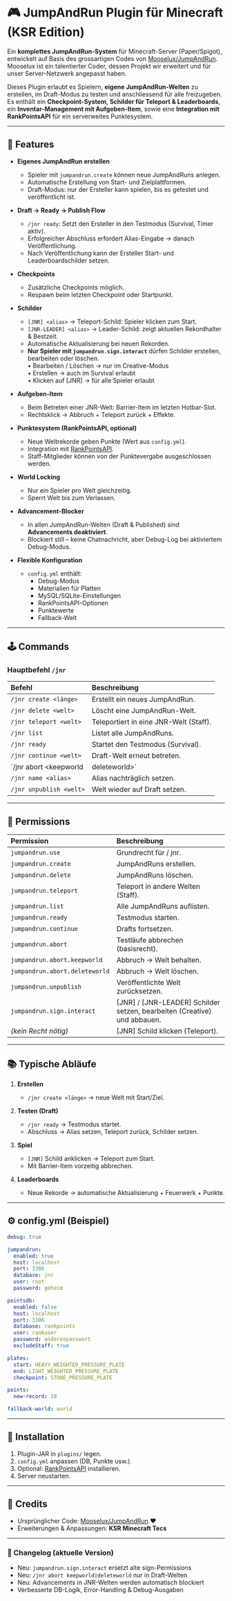 # 🎮 JumpAndRun Plugin für Minecraft (KSR Edition)

Ein **komplettes JumpAndRun-System** für Minecraft-Server (Paper/Spigot), entwickelt auf Basis des grossartigen Codes von [Mooselux/JumpAndRun](https://github.com/Mooselux/JumpAndRun).  
Mooselux ist ein talentierter Coder, dessen Projekt wir erweitert und für unser Server-Netzwerk angepasst haben.

Dieses Plugin erlaubt es Spielern, **eigene JumpAndRun-Welten** zu erstellen, im Draft-Modus zu testen und anschliessend für alle freizugeben.  
Es enthält ein **Checkpoint-System**, **Schilder für Teleport & Leaderboards**, ein **Inventar-Management mit Aufgeben-Item**, sowie eine **Integration mit RankPointsAPI** für ein serverweites Punktesystem.

---

## 🚀 Features

- **Eigenes JumpAndRun erstellen**
    - Spieler mit `jumpandrun.create` können neue JumpAndRuns anlegen.
    - Automatische Erstellung von Start- und Zielplattformen.
    - Draft-Modus: nur der Ersteller kann spielen, bis es getestet und veröffentlicht ist.

- **Draft → Ready → Publish Flow**
    - `/jnr ready`: Setzt den Ersteller in den Testmodus (Survival, Timer aktiv).
    - Erfolgreicher Abschluss erfordert Alias-Eingabe → danach Veröffentlichung.
    - Nach Veröffentlichung kann der Ersteller Start- und Leaderboardschilder setzen.

- **Checkpoints**
    - Zusätzliche Checkpoints möglich.
    - Respawn beim letzten Checkpoint oder Startpunkt.

- **Schilder**
    - `[JNR] <alias>` → Teleport-Schild: Spieler klicken zum Start.
    - `[JNR-LEADER] <alias>` → Leader-Schild: zeigt aktuellen Rekordhalter & Bestzeit.
    - Automatische Aktualisierung bei neuen Rekorden.
    - **Nur Spieler mit `jumpandrun.sign.interact`** dürfen Schilder erstellen, bearbeiten oder löschen.  
      • Bearbeiten / Löschen → nur im Creative-Modus  
      • Erstellen → auch im Survival erlaubt  
      • Klicken auf [JNR] → für alle Spieler erlaubt

- **Aufgeben-Item**
    - Beim Betreten einer JNR-Welt: Barrier-Item im letzten Hotbar-Slot.
    - Rechtsklick → Abbruch + Teleport zurück + Effekte.

- **Punktesystem (RankPointsAPI, optional)**
    - Neue Weltrekorde geben Punkte (Wert aus `config.yml`).
    - Integration mit [RankPointsAPI](https://github.com/timylinigersluz/RankPointsAPI).
    - Staff-Mitglieder können von der Punktevergabe ausgeschlossen werden.

- **World Locking**
    - Nur ein Spieler pro Welt gleichzeitig.
    - Sperrt Welt bis zum Verlassen.

- **Advancement-Blocker**
    - In allen JumpAndRun-Welten (Draft & Published) sind **Advancements deaktiviert**.
    - Blockiert still – keine Chatnachricht, aber Debug-Log bei aktiviertem Debug-Modus.

- **Flexible Konfiguration**
    - `config.yml` enthält:
        - Debug-Modus
        - Materialien für Platten
        - MySQL/SQLite-Einstellungen
        - RankPointsAPI-Optionen
        - Punktewerte
        - Fallback-Welt

---

## 🕹️ Commands

### Hauptbefehl `/jnr`

| Befehl | Beschreibung |
|:--|:--|
| `/jnr create <länge>` | Erstellt ein neues JumpAndRun. |
| `/jnr delete <welt>` | Löscht eine JumpAndRun-Welt. |
| `/jnr teleport <welt>` | Teleportiert in eine JNR-Welt (Staff). |
| `/jnr list` | Listet alle JumpAndRuns. |
| `/jnr ready` | Startet den Testmodus (Survival). |
| `/jnr continue <welt>` | Draft-Welt erneut betreten. |
| `/jnr abort <keepworld | deleteworld>` | Bricht einen Testlauf ab – **nur in Draft-Welten ausführbar!** |
| `/jnr name <alias>` | Alias nachträglich setzen. |
| `/jnr unpublish <welt>` | Welt wieder auf Draft setzen. |

---

## 🔐 Permissions

| Permission | Beschreibung |
|:--|:--|
| `jumpandrun.use` | Grundrecht für / jnr. |
| `jumpandrun.create` | JumpAndRuns erstellen. |
| `jumpandrun.delete` | JumpAndRuns löschen. |
| `jumpandrun.teleport` | Teleport in andere Welten (Staff). |
| `jumpandrun.list` | Alle JumpAndRuns auflisten. |
| `jumpandrun.ready` | Testmodus starten. |
| `jumpandrun.continue` | Drafts fortsetzen. |
| `jumpandrun.abort` | Testläufe abbrechen (basisrecht). |
| `jumpandrun.abort.keepworld` | Abbruch → Welt behalten. |
| `jumpandrun.abort.deleteworld` | Abbruch → Welt löschen. |
| `jumpandrun.unpublish` | Veröffentlichte Welt zurücksetzen. |
| `jumpandrun.sign.interact` | [JNR] / [JNR-LEADER] Schilder setzen, bearbeiten (Creative) und abbauen. |
| *(kein Recht nötig)* | [JNR] Schild klicken (Teleport). |

---

## 📚 Typische Abläufe

1. **Erstellen**
    - `/jnr create <länge>` → neue Welt mit Start/Ziel.

2. **Testen (Draft)**
    - `/jnr ready` → Testmodus startet.
    - Abschluss → Alias setzen, Teleport zurück, Schilder setzen.

3. **Spiel**
    - `[JNR]` Schild anklicken → Teleport zum Start.
    - Mit Barrier-Item vorzeitig abbrechen.

4. **Leaderboards**
    - Neue Rekorde → automatische Aktualisierung + Feuerwerk + Punkte.

---

## ⚙️ config.yml (Beispiel)

```yaml
debug: true

jumpandrun:
  enabled: true
  host: localhost
  port: 3306
  database: jnr
  user: root
  password: geheim

pointsdb:
  enabled: false
  host: localhost
  port: 3306
  database: rankpoints
  user: rankuser
  password: anderespasswort
  excludeStaff: true

plates:
  start: HEAVY_WEIGHTED_PRESSURE_PLATE
  end: LIGHT_WEIGHTED_PRESSURE_PLATE
  checkpoint: STONE_PRESSURE_PLATE

points:
  new-record: 10

fallback-world: world
```

---

## 🧩 Installation

1. Plugin-JAR in `plugins/` legen.
2. `config.yml` anpassen (DB, Punkte usw.).
3. Optional: [RankPointsAPI](https://github.com/timylinigersluz/RankPointsAPI) installieren.
4. Server neustarten.

---

## 📜 Credits

- Ursprünglicher Code: [Mooselux/JumpAndRun](https://github.com/Mooselux/JumpAndRun) ❤️
- Erweiterungen & Anpassungen: **KSR Minecraft Tecs**

---

### 🧠 Changelog (aktuelle Version)

- Neu: `jumpandrun.sign.interact` ersetzt alte sign-Permissions
- Neu: `/jnr abort keepworld|deleteworld` nur in Draft-Welten
- Neu: Advancements in JNR-Welten werden automatisch blockiert
- Verbesserte DB-Logik, Error-Handling & Debug-Ausgaben
